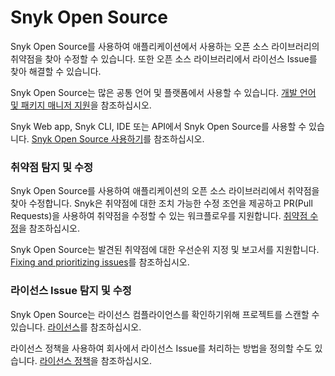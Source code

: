 # Snyk Open Source

Snyk Open Source를 사용하여 애플리케이션에서 사용하는 오픈 소스 라이브러리의 취약점을 찾아 수정할 수 있습니다. 또한 오픈 소스 라이브러리에서 라이선스 Issue를 찾아 해결할 수 있습니다.

Snyk Open Source는 많은 공통 언어 및 플랫폼에서 사용할 수 있습니다. [개발 언어 및 패키지 매니저 지원](language-and-package-manager-support/)을 참조하십시오.

Snyk Web app, Snyk CLI, IDE 또는 API에서 Snyk Open Source를 사용할 수 있습니다. [Snyk Open Source 사용하기](../../getting-started/getting-started-snyk-products/getting-started-snyk-open-source.md)를 참조하십시오.

### 취약점 탐지 및 수정

Snyk Open Source를 사용하여 애플리케이션의 오픈 소스 라이브러리에서 취약점을 찾아 수정합니다. Snyk은 취약점에 대한 조치 가능한 수정 조언을 제공하고 PR(Pull Requests)을 사용하여 취약점을 수정할 수 있는 워크플로우를 지원합니다. [취약점 수정](open-source-basics/fixing-vulnerabilities.md)을 참조하십시오.

Snyk Open Source는 발견된 취약점에 대한 우선순위 지정 및 보고서를 지원합니다. [Fixing and prioritizing issues](../../features/fixing-and-prioritizing-issues/)를 참조하십시오.

### 라이선스 Issue 탐지 및 수정

Snyk Open Source는 라이선스 컴플라이언스를 확인하기위해 프로젝트를 스캔할 수 있습니다. [라이선스](licenses/)를 참조하십시오.

라이선스 정책을 사용하여 회사에서 라이선스 Issue를 처리하는 방법을 정의할 수도 있습니다. [라이선스 정책](license-policies/)을 참조하십시오.
